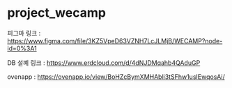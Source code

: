 # project_wecamp

피그마 링크 :  https://www.figma.com/file/3KZ5VpeD63VZNH7LcJLMjB/WECAMP?node-id=0%3A1 

DB 설꼐 링크 :  https://www.erdcloud.com/d/4dNJDMqahb4QAduGP

ovenapp : https://ovenapp.io/view/BoHZcBymXMHAbli3tSFhw1usIEwqosAi/
